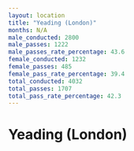 ```yaml
---
layout: location
title: "Yeading (London)"
months: N/A
male_conducted: 2800
male_passes: 1222
male_passes_rate_percentage: 43.6
female_conducted: 1232
female_passes: 485
female_pass_rate_percentage: 39.4
total_conducted: 4032
total_passes: 1707
total_pass_rate_percentage: 42.3
---
```


# Yeading (London)
